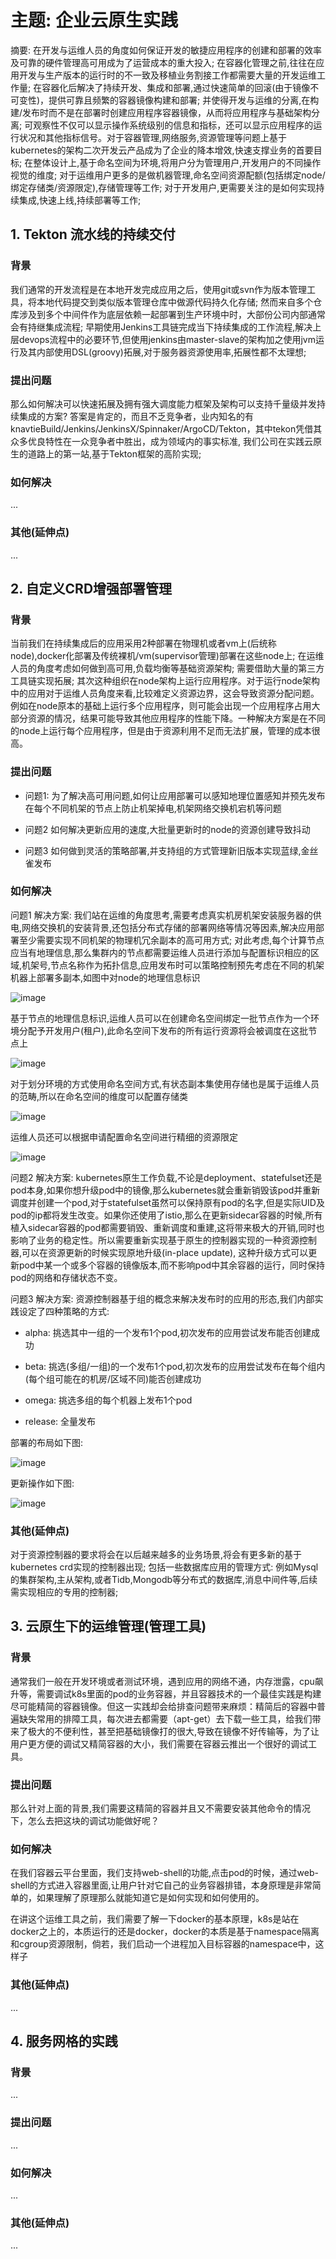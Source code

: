 # 主题: 企业云原生实践

摘要:
在开发与运维人员的角度如何保证开发的敏捷应用程序的创建和部署的效率及可靠的硬件管理高可用成为了运营成本的重大投入; 在容器化管理之前,往往在应用开发与生产版本的运行时的不一致及移植业务割接工作都需要大量的开发运维工作量; 在容器化后解决了持续开发、集成和部署,通过快速简单的回滚(由于镜像不可变性)，提供可靠且频繁的容器镜像构建和部署; 并使得开发与运维的分离,在构建/发布时而不是在部署时创建应用程序容器镜像，从而将应用程序与基础架构分离; 可观察性不仅可以显示操作系统级别的信息和指标，还可以显示应用程序的运行状况和其他指标信号。对于容器管理,网络服务,资源管理等问题上基于kubernetes的架构二次开发云产品成为了企业的降本增效,快速支撑业务的首要目标; 在整体设计上,基于命名空间为环境,将用户分为管理用户,开发用户的不同操作视觉的维度; 对于运维用户更多的是做机器管理,命名空间资源配额(包括绑定node/绑定存储类/资源限定),存储管理等工作; 对于开发用户,更需要关注的是如何实现持续集成,快速上线,持续部署等工作;

## 1. Tekton 流水线的持续交付

### 背景
我们通常的开发流程是在本地开发完成应用之后，使用git或svn作为版本管理工具，将本地代码提交到类似版本管理仓库中做源代码持久化存储; 然而来自多个仓库涉及到多个中间件作为底层依赖一起部署到生产环境中时，大部份公司内部通常会有持继集成流程; 早期使用Jenkins工具链完成当下持续集成的工作流程,解决上层devops流程中的必要环节,但使用jenkins由master-slave的架构加之使用jvm运行及其内部使用DSL(groovy)拓展,对于服务器资源使用率,拓展性都不太理想;

### 提出问题
那么如何解决可以快速拓展及拥有强大调度能力框架及架构可以支持千量级并发持续集成的方案? 答案是肯定的，而且不乏竞争者，业内知名的有knavtieBuild/Jenkins/JenkinsX/Spinnaker/ArgoCD/Tekton，其中tekon凭借其众多优良特性在一众竞争者中胜出，成为领域内的事实标准, 我们公司在实践云原生的道路上的第一站,基于Tekton框架的高阶实现;

### 如何解决
...

### 其他(延伸点)
...

## 2. 自定义CRD增强部署管理

### 背景

当前我们在持续集成后的应用采用2种部署在物理机或者vm上(后统称node),docker化部署及传统裸机/vm(supervisor管理)部署在这些node上; 在运维人员的角度考虑如何做到高可用,负载均衡等基础资源架构; 需要借助大量的第三方工具链实现拓展; 其次这种组织在node架构上运行应用程序。对于运行node架构中的应用对于运维人员角度来看,比较难定义资源边界，这会导致资源分配问题。例如在node原本的基础上运行多个应用程序，则可能会出现一个应用程序占用大部分资源的情况，结果可能导致其他应用程序的性能下降。一种解决方案是在不同的node上运行每个应用程序，但是由于资源利用不足而无法扩展，管理的成本很高。

### 提出问题

* 问题1: 为了解决高可用问题,如何让应用部署可以感知地理位置感知并预先发布在每个不同机架的节点上防止机架掉电,机架网络交换机宕机等问题

* 问题2 如何解决更新应用的速度,大批量更新时的node的资源创建导致抖动

* 问题3 如何做到灵活的策略部署,并支持组的方式管理新旧版本实现蓝绿,金丝雀发布

### 如何解决

问题1 解决方案: 我们站在运维的角度思考,需要考虑真实机房机架安装服务器的供电,网络交换机的安装背景,还包括分布式存储的部署网络等情况等因素,解决应用部署至少需要实现不同机架的物理机冗余副本的高可用方式; 对此考虑,每个计算节点应当有地理信息,那么集群内的节点都需要运维人员进行添加与配置标识相应的区域,机架号,节点名称作为拓扑信息,应用发布时可以策略控制预先考虑在不同的机架机器上部署多副本,如图中对node的地理信息标识

![image](./chapter-2/node.png)

基于节点的地理信息标识,运维人员可以在创建命名空间绑定一批节点作为一个环境分配予开发用户(租户),此命名空间下发布的所有运行资源将会被调度在这批节点上
  
![image](./chapter-2/annotate-node.png)

对于划分环境的方式使用命名空间方式,有状态副本集使用存储也是属于运维人员的范畴,所以在命名空间的维度可以配置存储类

![image](./chapter-2/annotate-stge.png)

运维人员还可以根据申请配置命名空间进行精细的资源限定

![image](./chapter-2/resource-quota.png)

问题2 解决方案: kubernetes原生工作负载,不论是deployment、statefulset还是pod本身,如果你想升级pod中的镜像,那么kubernetes就会重新销毁该pod并重新调度并创建一个pod,对于statefulset虽然可以保持原有pod的名字,但是实际UID及pod的ip都将发生改变。如果你还使用了istio,那么在更新sidecar容器的时候,所有植入sidecar容器的pod都需要销毁、重新调度和重建,这将带来极大的开销,同时也影响了业务的稳定性。所以需要重新实现基于原生的控制器实现的一种资源控制器,可以在资源更新的时候实现原地升级(in-place update), 这种升级方式可以更新pod中某一个或多个容器的镜像版本,而不影响pod中其余容器的运行，同时保持pod的网络和存储状态不变。

问题3 解决方案: 资源控制器基于组的概念来解决发布时的应用的形态,我们内部实践设定了四种策略的方式:

* alpha: 挑选其中一组的一个发布1个pod,初次发布的应用尝试发布能否创建成功

* beta: 挑选(多组/一组)的一个发布1个pod,初次发布的应用尝试发布在每个组内(每个组可能在的机房/区域不同)能否创建成功

* omega: 挑选多组的每个机器上发布1个pod

* release: 全量发布

部署的布局如下图:

![image](./chapter-2/stone.png)

更新操作如下图:

![image](./chapter-2/stone2.png)


### 其他(延伸点)

对于资源控制器的要求将会在以后越来越多的业务场景,将会有更多新的基于kubernetes crd实现的控制器出现; 包括一些数据库应用的管理方式: 例如Mysql的集群架构,主从架构,或者Tidb,Mongodb等分布式的数据库,消息中间件等,后续需实现相应的专用的控制器;

## 3. 云原生下的运维管理(管理工具)


### 背景
通常我们一般在开发环境或者测试环境，遇到应用的网络不通，内存泄露，cpu飙升等，需要调试k8s里面的pod的业务容器，并且容器技术的一个最佳实践是构建尽可能精简的容器镜像。但这一实践却会给排查问题带来麻烦：精简后的容器中普遍缺失常用的排障工具，每次进去都需要（apt-get）去下载一些工具，给我们带来了极大的不便利性，甚至把基础镜像打的很大,导致在镜像不好传输等，为了让用户更方便的调试又精简容器的大小，我们需要在容器云推出一个很好的调试工具。

### 提出问题

那么针对上面的背景,我们需要这精简的容器并且又不需要安装其他命令的情况下，怎么去把这块的调试功能做好呢？

### 如何解决

在我们容器云平台里面，我们支持web-shell的功能,点击pod的时候，通过web-shell的方式进入容器里面,让用户针对它自己的业务容器排错，本身原理是非常简单的，如果理解了原理那么就能知道它是如何实现和如何使用的。

在讲这个运维工具之前，我们需要了解一下docker的基本原理，k8s是站在docker之上的，本质运行的还是docker，docker的本质是基于namespace隔离和cgroup资源限制，倘若，我们启动一个进程加入目标容器的namespace中，这样子


### 其他(延伸点)

...

## 4. 服务网格的实践

### 背景

...

### 提出问题

...

### 如何解决

...

### 其他(延伸点)

...
